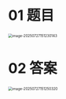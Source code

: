 # 01 题目

<img src="https://cvp.oss-cn-shanghai.aliyuncs.com/202507271512212.png" alt="image-20250727151230143" style="zoom:50%;" />



# 02 答案

<img src="https://cvp.oss-cn-shanghai.aliyuncs.com/202507271512403.png" alt="image-20250727151250320" style="zoom:50%;" />
